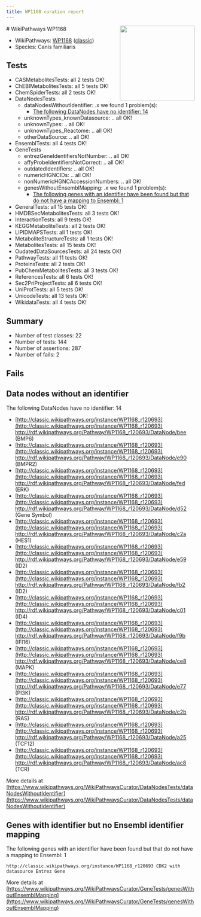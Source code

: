 ```yaml
---
title: WP1168 curation report
---
```


<img style="float: right; width: 200px" src="https://upload.wikimedia.org/wikipedia/commons/thumb/8/83/Wplogo_with_text_500.png/640px-Wplogo_with_text_500.png" />
# WikiPathways WP1168

* WikiPathways: [WP1168](https://wikipathways.org/pathways/WP1168) ([classic](https://classic.wikipathways.org/instance/WP1168))
* Species: Canis familiaris
## Tests
* CASMetabolitesTests: all 2 tests OK!
* ChEBIMetabolitesTests: all 5 tests OK!
* ChemSpiderTests: all 2 tests OK!
* DataNodesTests
    * dataNodesWithoutIdentifier: .x we found 1 problem(s):
        * [The following DataNodes have no identifier: 14](#8792c494)
    * unknownTypes_knownDatasource: .. all OK!
    * unknownTypes: .. all OK!
    * unknownTypes_Reactome: .. all OK!
    * otherDataSource: .. all OK!
* EnsemblTests: all 4 tests OK!
* GeneTests
    * entrezGeneIdentifiersNotNumber: .. all OK!
    * affyProbeIdentifiersNotCorrect: .. all OK!
    * outdatedIdentifiers: .. all OK!
    * numericHGNCIDs: .. all OK!
    * nonNumericHGNCAccessionNumbers: .. all OK!
    * genesWithoutEnsemblMapping: .x we found 1 problem(s):
        * [The following genes with an identifier have been found but that do not have a mapping to Ensembl: 1](#40286d83)
* GeneralTests: all 15 tests OK!
* HMDBSecMetabolitesTests: all 3 tests OK!
* InteractionTests: all 9 tests OK!
* KEGGMetaboliteTests: all 2 tests OK!
* LIPIDMAPSTests: all 1 tests OK!
* MetaboliteStructureTests: all 1 tests OK!
* MetabolitesTests: all 15 tests OK!
* OudatedDataSourcesTests: all 24 tests OK!
* PathwayTests: all 11 tests OK!
* ProteinsTests: all 2 tests OK!
* PubChemMetabolitesTests: all 3 tests OK!
* ReferencesTests: all 6 tests OK!
* Sec2PriProjectTests: all 6 tests OK!
* UniProtTests: all 5 tests OK!
* UnicodeTests: all 13 tests OK!
* WikidataTests: all 4 tests OK!


## Summary

* Number of test classes: 22
* Number of tests: 144
* Number of assertions: 287
* Number of fails: 2

## Fails

<a name="8792c494" />

## Data nodes without an identifier

The following DataNodes have no identifier: 14

* [http://classic.wikipathways.org/instance/WP1168_r120693](http://classic.wikipathways.org/instance/WP1168_r120693) http://rdf.wikipathways.org/Pathway/WP1168_r120693/DataNode/bee (BMP6)
* [http://classic.wikipathways.org/instance/WP1168_r120693](http://classic.wikipathways.org/instance/WP1168_r120693) http://rdf.wikipathways.org/Pathway/WP1168_r120693/DataNode/e90 (BMPR2)
* [http://classic.wikipathways.org/instance/WP1168_r120693](http://classic.wikipathways.org/instance/WP1168_r120693) http://rdf.wikipathways.org/Pathway/WP1168_r120693/DataNode/fed (ERK)
* [http://classic.wikipathways.org/instance/WP1168_r120693](http://classic.wikipathways.org/instance/WP1168_r120693) http://rdf.wikipathways.org/Pathway/WP1168_r120693/DataNode/d52 (Gene Symbol)
* [http://classic.wikipathways.org/instance/WP1168_r120693](http://classic.wikipathways.org/instance/WP1168_r120693) http://rdf.wikipathways.org/Pathway/WP1168_r120693/DataNode/c2a (HES1)
* [http://classic.wikipathways.org/instance/WP1168_r120693](http://classic.wikipathways.org/instance/WP1168_r120693) http://rdf.wikipathways.org/Pathway/WP1168_r120693/DataNode/e59 (ID2)
* [http://classic.wikipathways.org/instance/WP1168_r120693](http://classic.wikipathways.org/instance/WP1168_r120693) http://rdf.wikipathways.org/Pathway/WP1168_r120693/DataNode/fb2 (ID2)
* [http://classic.wikipathways.org/instance/WP1168_r120693](http://classic.wikipathways.org/instance/WP1168_r120693) http://rdf.wikipathways.org/Pathway/WP1168_r120693/DataNode/c01 (ID4)
* [http://classic.wikipathways.org/instance/WP1168_r120693](http://classic.wikipathways.org/instance/WP1168_r120693) http://rdf.wikipathways.org/Pathway/WP1168_r120693/DataNode/f9b (IFI16)
* [http://classic.wikipathways.org/instance/WP1168_r120693](http://classic.wikipathways.org/instance/WP1168_r120693) http://rdf.wikipathways.org/Pathway/WP1168_r120693/DataNode/ce8 (MAPK)
* [http://classic.wikipathways.org/instance/WP1168_r120693](http://classic.wikipathways.org/instance/WP1168_r120693) http://rdf.wikipathways.org/Pathway/WP1168_r120693/DataNode/e77 (PI3K)
* [http://classic.wikipathways.org/instance/WP1168_r120693](http://classic.wikipathways.org/instance/WP1168_r120693) http://rdf.wikipathways.org/Pathway/WP1168_r120693/DataNode/c2b (RAS)
* [http://classic.wikipathways.org/instance/WP1168_r120693](http://classic.wikipathways.org/instance/WP1168_r120693) http://rdf.wikipathways.org/Pathway/WP1168_r120693/DataNode/a25 (TCF12)
* [http://classic.wikipathways.org/instance/WP1168_r120693](http://classic.wikipathways.org/instance/WP1168_r120693) http://rdf.wikipathways.org/Pathway/WP1168_r120693/DataNode/ac8 (TCR)


More details at [https://www.wikipathways.org/WikiPathwaysCurator/DataNodesTests/dataNodesWithoutIdentifier](https://www.wikipathways.org/WikiPathwaysCurator/DataNodesTests/dataNodesWithoutIdentifier)

<a name="40286d83" />

## Genes with identifier but no Ensembl identifier mapping

The following genes with an identifier have been found but that do not have a mapping to Ensembl: 1
```
http://classic.wikipathways.org/instance/WP1168_r120693 CDK2 with datasource Entrez Gene
```

More details at [https://www.wikipathways.org/WikiPathwaysCurator/GeneTests/genesWithoutEnsemblMapping](https://www.wikipathways.org/WikiPathwaysCurator/GeneTests/genesWithoutEnsemblMapping)

